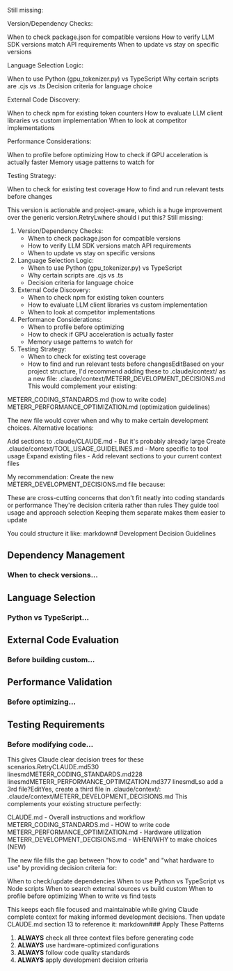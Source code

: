 Still missing:

Version/Dependency Checks:

When to check package.json for compatible versions
How to verify LLM SDK versions match API requirements
When to update vs stay on specific versions


Language Selection Logic:

When to use Python (gpu_tokenizer.py) vs TypeScript
Why certain scripts are .cjs vs .ts
Decision criteria for language choice


External Code Discovery:

When to check npm for existing token counters
How to evaluate LLM client libraries vs custom implementation
When to look at competitor implementations


Performance Considerations:

When to profile before optimizing
How to check if GPU acceleration is actually faster
Memory usage patterns to watch for


Testing Strategy:

When to check for existing test coverage
How to find and run relevant tests before changes



This version is actionable and project-aware, which is a huge improvement over the generic version.RetryLwhere should i put this? Still missing:
1. Version/Dependency Checks:
   * When to check package.json for compatible versions
   * How to verify LLM SDK versions match API requirements
   * When to update vs stay on specific versions
2. Language Selection Logic:
   * When to use Python (gpu_tokenizer.py) vs TypeScript
   * Why certain scripts are .cjs vs .ts
   * Decision criteria for language choice
3. External Code Discovery:
   * When to check npm for existing token counters
   * How to evaluate LLM client libraries vs custom implementation
   * When to look at competitor implementations
4. Performance Considerations:
   * When to profile before optimizing
   * How to check if GPU acceleration is actually faster
   * Memory usage patterns to watch for
5. Testing Strategy:
   * When to check for existing test coverage
   * How to find and run relevant tests before changesEditBased on your project structure, I'd recommend adding these to .claude/context/ as a new file:
.claude/context/METERR_DEVELOPMENT_DECISIONS.md
This would complement your existing:

METERR_CODING_STANDARDS.md (how to write code)
METERR_PERFORMANCE_OPTIMIZATION.md (optimization guidelines)

The new file would cover when and why to make certain development choices.
Alternative locations:

Add sections to .claude/CLAUDE.md - But it's probably already large
Create .claude/context/TOOL_USAGE_GUIDELINES.md - More specific to tool usage
Expand existing files - Add relevant sections to your current context files

My recommendation: Create the new METERR_DEVELOPMENT_DECISIONS.md file because:

These are cross-cutting concerns that don't fit neatly into coding standards or performance
They're decision criteria rather than rules
They guide tool usage and approach selection
Keeping them separate makes them easier to update

You could structure it like:
markdown# Development Decision Guidelines

## Dependency Management
### When to check versions...

## Language Selection
### Python vs TypeScript...

## External Code Evaluation
### Before building custom...

## Performance Validation
### Before optimizing...

## Testing Requirements
### Before modifying code...
This gives Claude clear decision trees for these scenarios.RetryCLAUDE.md530 linesmdMETERR_CODING_STANDARDS.md228 linesmdMETERR_PERFORMANCE_OPTIMIZATION.md377 linesmdLso add a 3rd file?EditYes, create a third file in .claude/context/:
.claude/context/METERR_DEVELOPMENT_DECISIONS.md
This complements your existing structure perfectly:

CLAUDE.md - Overall instructions and workflow
METERR_CODING_STANDARDS.md - HOW to write code
METERR_PERFORMANCE_OPTIMIZATION.md - Hardware utilization
METERR_DEVELOPMENT_DECISIONS.md - WHEN/WHY to make choices (NEW)

The new file fills the gap between "how to code" and "what hardware to use" by providing decision criteria for:

When to check/update dependencies
When to use Python vs TypeScript vs Node scripts
When to search external sources vs build custom
When to profile before optimizing
When to write vs find tests

This keeps each file focused and maintainable while giving Claude complete context for making informed development decisions.
Then update CLAUDE.md section 13 to reference it:
markdown### Apply These Patterns
1. **ALWAYS** check all three context files before generating code
2. **ALWAYS** use hardware-optimized configurations
3. **ALWAYS** follow code quality standards
4. **ALWAYS** apply development decision criteria